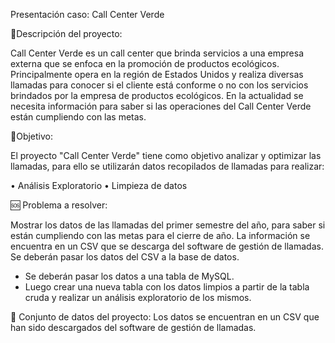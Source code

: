 Presentación caso: Call Center Verde 

📝Descripción del proyecto:

Call Center Verde es un call center que brinda servicios a una empresa externa que se enfoca en la promoción de productos ecológicos.
Principalmente opera en la región de Estados Unidos y realiza diversas llamadas para conocer si el cliente está conforme o no con los servicios brindados por la empresa de productos ecológicos.
En la actualidad se necesita información para saber si las operaciones del Call Center Verde están cumpliendo con las metas.

🎯Objetivo:

El proyecto "Call Center Verde" tiene como objetivo analizar y optimizar las llamadas, para ello se utilizarán datos recopilados de llamadas para realizar:

•	Análisis Exploratorio
•	Limpieza de datos

🆘 Problema a resolver:

Mostrar los datos de las llamadas del primer semestre del año, para saber si están cumpliendo con las metas para el cierre de año.
La información se encuentra en un CSV que se descarga del software de gestión de llamadas. Se deberán pasar los datos del CSV a la base de datos.

-	Se deberán pasar los datos a una tabla de MySQL.
-	Luego crear una nueva tabla con los datos limpios a partir de la tabla cruda y realizar un análisis exploratorio de los mismos.
  
🧮 Conjunto de datos del proyecto:
Los datos se encuentran en un CSV que han sido descargados del software de gestión de llamadas. 
